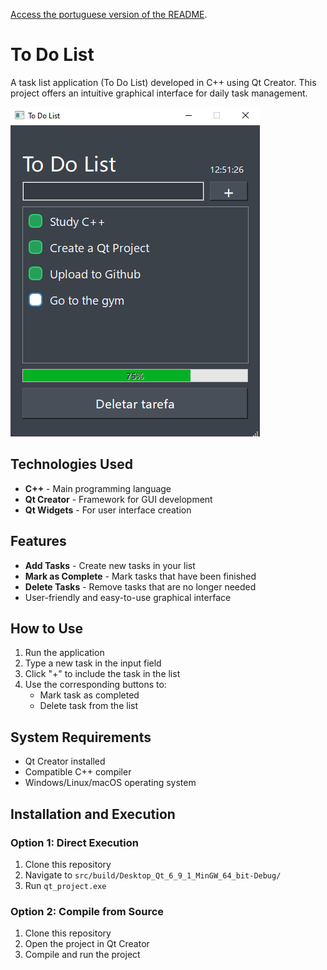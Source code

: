 [Access the portuguese version of the README](README-ptbr.md).

# To Do List

A task list application (To Do List) developed in C++ using Qt Creator. This project offers an intuitive graphical interface for daily task management.

![Image](media/image.png)

## Technologies Used

- **C++** - Main programming language
- **Qt Creator** - Framework for GUI development
- **Qt Widgets** - For user interface creation

## Features

- **Add Tasks** - Create new tasks in your list
- **Mark as Complete** - Mark tasks that have been finished
- **Delete Tasks** - Remove tasks that are no longer needed
- User-friendly and easy-to-use graphical interface

## How to Use

1. Run the application
2. Type a new task in the input field
3. Click "+" to include the task in the list
4. Use the corresponding buttons to:
   - Mark task as completed
   - Delete task from the list

## System Requirements

- Qt Creator installed
- Compatible C++ compiler
- Windows/Linux/macOS operating system

## Installation and Execution

### Option 1: Direct Execution

1. Clone this repository
2. Navigate to `src/build/Desktop_Qt_6_9_1_MinGW_64_bit-Debug/`
3. Run `qt_project.exe`

### Option 2: Compile from Source

1. Clone this repository
2. Open the project in Qt Creator
3. Compile and run the project

